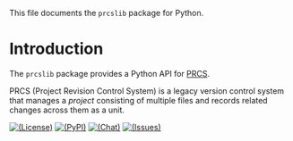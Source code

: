This file documents the `prcslib` package for Python.

# Introduction

The `prcslib` package provides a Python API for [PRCS][].

PRCS (Project Revision Control System) is a legacy version control system
that manages a *project* consisting of multiple files
and records related changes across them as a unit.

[![(License)](https://img.shields.io/badge/license-MIT-blue.svg)][MIT]
[![(PyPI)](https://img.shields.io/pypi/v/prcslib.svg)][PyPI]
[![(Chat)](https://img.shields.io/gitter/room/vx68k/prcslib.py.svg)][Gitter room]
[![(Issues)](https://img.shields.io/bitbucket/issues/vx68k/prcslib.py.svg)][open issues]

[PRCS]: http://prcs.sourceforge.net/

[MIT]: https://spdx.org/licenses/MIT.html "MIT License"
[PyPI]: https://pypi.org/project/prcslib/
[Gitter room]: https://gitter.im/vx68k/prcslib.py
[Open issues]: https://bitbucket.org/vx68k/prcslib.py/issues?status=new&status=open
